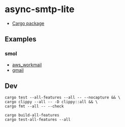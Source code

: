# async-smtp-lite

* [Cargo package](https://crates.io/crates/async-smtp-lite)

## Examples

### smol 

* [aws_workmail](demos/smol/src/aws_workmail.rs)
* [gmail](demos/smol/src/gmail.rs)

## Dev

```
cargo test --all-features --all -- --nocapture && \
cargo clippy --all -- -D clippy::all && \
cargo fmt --all -- --check
```

```
cargo build-all-features
cargo test-all-features --all
```
